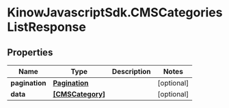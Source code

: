 # KinowJavascriptSdk.CMSCategoriesListResponse

## Properties
Name | Type | Description | Notes
------------ | ------------- | ------------- | -------------
**pagination** | [**Pagination**](Pagination.md) |  | [optional] 
**data** | [**[CMSCategory]**](CMSCategory.md) |  | [optional] 


